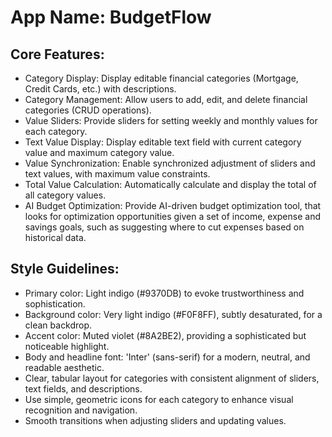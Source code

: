 # **App Name**: BudgetFlow

## Core Features:

- Category Display: Display editable financial categories (Mortgage, Credit Cards, etc.) with descriptions.
- Category Management: Allow users to add, edit, and delete financial categories (CRUD operations).
- Value Sliders: Provide sliders for setting weekly and monthly values for each category.
- Text Value Display: Display editable text field with current category value and maximum category value.
- Value Synchronization: Enable synchronized adjustment of sliders and text values, with maximum value constraints.
- Total Value Calculation: Automatically calculate and display the total of all category values.
- AI Budget Optimization: Provide AI-driven budget optimization tool, that looks for optimization opportunities given a set of income, expense and savings goals, such as suggesting where to cut expenses based on historical data.

## Style Guidelines:

- Primary color: Light indigo (#9370DB) to evoke trustworthiness and sophistication.
- Background color: Very light indigo (#F0F8FF), subtly desaturated, for a clean backdrop.
- Accent color: Muted violet (#8A2BE2), providing a sophisticated but noticeable highlight.
- Body and headline font: 'Inter' (sans-serif) for a modern, neutral, and readable aesthetic.
- Clear, tabular layout for categories with consistent alignment of sliders, text fields, and descriptions.
- Use simple, geometric icons for each category to enhance visual recognition and navigation.
- Smooth transitions when adjusting sliders and updating values.